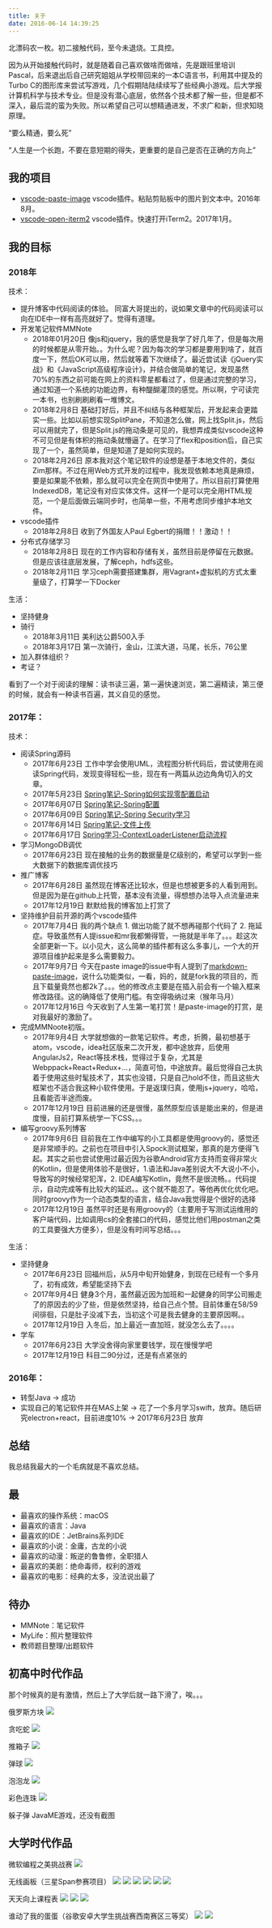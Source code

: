 ```yaml
---
title: 关于
date: 2016-06-14 14:39:25
---
```


北漂码农一枚。初二接触代码，至今未退烧。工具控。

因为从开始接触代码时，就是随着自己喜欢做啥而做啥，先是跟班里培训Pascal，后来退出后自己研究姐姐从学校带回来的一本C语言书，利用其中提及的Turbo C的图形库来尝试写游戏，几个假期陆陆续续写了些经典小游戏。后大学报计算机科学与技术专业。但是没有潜心底层，依然各个技术都了解一些，但是都不深入，最后混的蛮为失败。所以希望自己可以想精通进发，不求广和新，但求知晓原理。

“要么精通，要么死”

“人生是一个长跑，不要在意短期的得失，更重要的是自己是否在正确的方向上”

## 我的项目

- [vscode-paste-image](https://github.com/mushanshitiancai/vscode-paste-image)
  vscode插件。粘贴剪贴板中的图片到文本中。2016年8月。
- [vscode-open-iterm2](https://github.com/mushanshitiancai/vscode-open-iterm2)
  vscode插件。快速打开iTerm2。2017年1月。

## 我的目标

### 2018年

技术：

- 提升博客中代码阅读的体验。
  同富大哥提出的，说如果文章中的代码阅读可以向在IDE中一样有高亮就好了。觉得有道理。
- 开发笔记软件MMNote
  - 2018年01月20日 像js和jquery，我的感觉是我学了好几年了，但是每次用的时候都是从零开始。。为什么呢？因为每次的学习都是要用到啥了，就百度一下，然后OK可以用，然后就等着下次继续了。最近尝试读《jQuery实战》和《JavaScript高级程序设计》，并结合做简单的笔记，发现虽然70%的东西之前可能在网上的资料零星都看过了，但是通过完整的学习，通过知道一个系统的功能边界，有种醍醐灌顶的感觉。所以啊，宁可读完一本书，也别刷刷刷看一堆博文。
  - 2018年2月8日 基础打好后，并且不纠结与各种框架后，开发起来会更踏实一些。比如以前想实现SplitPane，不知道怎么做，网上找Split.js，然后可以用就完了，但是Split.js的拖动条是可见的，我想弄成类似vscode这种不可见但是有体积的拖动条就懵逼了。在学习了flex和position后，自己实现了一个，虽然简单，但是知道了是如何实现的。
  - 2018年2月26日 原本我对这个笔记软件的设想是基于本地文件的，类似Zim那样。不过在用Web方式开发的过程中，我发现依赖本地真是麻烦，要是如果能不依赖，那么就可以完全在网页中使用了。所以目前打算使用IndexedDB，笔记没有对应实体文件。这样一个是可以完全用HTML规范，一个是后面做云端同步时，也简单一些，不用考虑同步维护本地文件。
- vscode插件
  - 2018年2月8日 收到了外国友人Paul Egbert的捐赠！！激动！！
- 分布式存储学习
  - 2018年2月8日 现在的工作内容和存储有关，虽然目前是停留在元数据。但是应该往底层发展，了解ceph，hdfs这些。
  - 2018年2月11日 学习ceph需要搭建集群，用Vagrant+虚拟机的方式太重量级了，打算学一下Docker

生活：

- 坚持健身
- 骑行
  - 2018年3月11日 美利达公爵500入手
  - 2018年3月17日 第一次骑行，金山，江滨大道，马尾，长乐，76公里
- 加入群体组织？
- 考证？

看到了一个对于阅读的理解：读书读三遍，第一遍快速浏览，第二遍精读，第三便的时候，就会有一种读书百遍，其义自见的感觉。

### 2017年：

技术：

- 阅读Spring源码
  - 2017年6月23日 工作中学会使用UML，流程图分析代码后，尝试使用在阅读Spring代码，发现变得轻松一些，现在有一两篇从边边角角切入的文章。
  - 2017年5月23日 [Spring笔记-Spring如何实现零配置启动](http://mushanshitiancai.github.io/2017/05/23/java/spring/Spring%E7%AC%94%E8%AE%B0-Spring%E5%A6%82%E4%BD%95%E5%AE%9E%E7%8E%B0%E9%9B%B6%E9%85%8D%E7%BD%AE%E5%90%AF%E5%8A%A8/)
  - 2017年6月07日 [Spring笔记-Spring配置](http://mushanshitiancai.github.io/2017/06/07/java/spring/Spring%E7%AC%94%E8%AE%B0-Spring%E9%85%8D%E7%BD%AE/)
  - 2017年6月09日 [Spring笔记-Spring Security学习](http://mushanshitiancai.github.io/2017/06/09/java/spring/Spring%E7%AC%94%E8%AE%B0-Spring-Security%E5%AD%A6%E4%B9%A0/)
  - 2017年6月14日 [Spring笔记-文件上传](http://mushanshitiancai.github.io/2017/06/14/java/spring/Spring%E7%AC%94%E8%AE%B0-%E6%96%87%E4%BB%B6%E4%B8%8A%E4%BC%A0/)
  - 2017年6月17日 [Spring学习-ContextLoaderListener启动流程](http://mushanshitiancai.github.io/2017/06/17/java/spring/Spring%E5%AD%A6%E4%B9%A0-ContextLoaderListener%E5%90%AF%E5%8A%A8%E6%B5%81%E7%A8%8B/)
- 学习MongoDB调优
  - 2017年6月23日 现在接触的业务的数据量是亿级别的，希望可以学到一些大数据下的数据库调优技巧
- 推广博客
  - 2017年6月28日 虽然现在博客还比较水，但是也想被更多的人看到用到。但是因为是在github上托管，基本没有流量，得想想办法导入点流量进来
  - 2017年12月19日 默默给我的博客加上打赏了
- 坚持维护目前开源的两个vscode插件
  - 2017年7月4日 我的两个缺点 1. 做出功能了就不想再碰那个代码了 2. 拖延症。导致虽然有人提issue和mr我都懒得管，一拖就是半年了。。。趁这次全部更新一下。以小见大，这么简单的插件都有这么多事儿，一个大的开源项目维护起来是多么需要毅力。
  - 2017年9月7日 今天在paste image的issue中有人提到了[markdown-paste-image](https://github.com/telesoho/vscode-markdown-paste-image)，说什么功能类似，一看，妈的，就是fork我的项目的，而且下载量竟然也都2k了。。。他的修改点主要是在插入前会有一个输入框来修改路径。这的确降低了使用门槛。有空得吸纳过来（猴年马月）
  - 2017年12月16日 今天收到了人生第一笔打赏！是paste-image的打赏，是对我最好的激励了。
- 完成MMNoote初版。
  - 2017年9月4日 大学就想做的一款笔记软件。考虑，折腾，最初想基于atom，vscode，idea社区版来二次开发，都中途放弃，后使用AngularJs2，React等技术栈，觉得过于复杂，尤其是Webppack+React+Redux+...，简直可怕，中途放弃。最后觉得自己太执着于使用这些时髦技术了，其实也没错，只是自己hold不住，而且这些大框架也不适合我这种小软件使用。于是返璞归真，使用js+jquery，哈哈，且看能否半途而废。
  - 2017年12月19日 目前进展的还是很慢，虽然原型应该是能出来的，但是进度慢，目前打算系统学一下CSS。。。
- 编写groovy系列博客
  - 2017年9月6日 目前我在工作中编写的小工具都是使用groovy的，感觉还是非常顺手的。之前也在项目中引入Spock测试框架，那真的是方便得飞起。其实之前也尝试使用过最近因为谷歌Android官方支持而变得非常火的Kotlin，但是使用体验不是很好，1.语法和Java差别说大不大说小不小，导致写的时候经常犯浑，2. IDEA编写Kotlin，竟然不是很流畅。。代码提示，自动完成等有比较大的延迟。。这个就不能忍了。等他再优化优化吧。同时groovy作为一个动态类型的语言，结合Java我觉得是个很好的选择
  - 2017年12月19日 虽然平时还是有用groovy的（主要用于写测试运维用的客户端代码，比如调用cs的全套接口的代码，感觉比他们用postman之类的工具要强大方便多），但是没有时间写总结。。。

生活：

- 坚持健身
  - 2017年6月23日 回福州后，从5月中旬开始健身，到现在已经有一个多月了，初有成效，希望能坚持下去
  - 2017年9月4日 健身3个月，虽然最近因为加班和一起健身的同学公司搬走了的原因去的少了些，但是依然坚持，给自己点个赞。目前体重在58/59间徘徊，只是肚子没减下去，当初这个可是我去健身的主要原因啊。。
  - 2017年12月19日 入冬后，加上最近一直加班，就没怎么去了。。。。
- 学车
  - 2017年6月23日 大学没舍得向家里要钱学，现在慢慢学吧
  - 2017年12月19日 科目二90分过，还是有点紧张的

### 2016年：
- 转型Java -> 成功
- 实现自己的笔记软件并在MAS上架 -> 花了一个多月学习swift，放弃。随后研究electron+react，目前进度10% -> 2017年6月23日 放弃

## 总结

我总结我最大的一个毛病就是不喜欢总结。

## 最 

- 最喜欢的操作系统：macOS
- 最喜欢的语言：Java
- 最喜欢的IDE：JetBrains系列IDE
- 最喜欢的小说：金庸，古龙的小说
- 最喜欢的动漫：叛逆的鲁鲁修，全职猎人
- 最喜欢的美剧：绝命毒师，权利的游戏
- 最喜欢的电影：经典的太多，没法说出最了

## 待办

- MMNote：笔记软件
- MyLife：照片整理软件
- 教师题目整理/出题软件

## 初高中时代作品

那个时候真的是有激情，然后上了大学后就一路下滑了，唉。。。

俄罗斯方块
![](/img/old-project/tetris.png)

贪吃蛇
![](/img/old-project/snake.png)

推箱子
![](/img/old-project/box.png)

弹球
![](/img/old-project/ball.png)

泡泡龙
![](/img/old-project/paopao.png)

彩色连珠
![](/img/old-project/color-ball.png)

躲子弹
JavaME游戏，还没有截图

## 大学时代作品

微软编程之美挑战赛
![](/img/old-project/microsoft-jam.jpg)

无线画板（三星Span参赛项目）
![](/img/old-project/wireless-board/wireless-board-gallery.png)
![](/img/old-project/wireless-board/wireless-board-main.png)
![](/img/old-project/wireless-board/wireless-board-main2.png)
![](/img/old-project/wireless-board/wireless-board-panel.png)
![](/img/old-project/wireless-board/wireless-board-setting.png)
![](/img/old-project/wireless-board/wireless-board-title.png)

天天向上课程表
![](/img/old-project/class-table/class-table-title.png)
![](/img/old-project/class-table/class-table-setting.png)
![](/img/old-project/class-table/class-table-main.png)

谁动了我的蛋蛋（谷歌安卓大学生挑战赛西南赛区三等奖）
![](/img/old-project/egg/egg1.png)
![](/img/old-project/egg/egg2.png)

